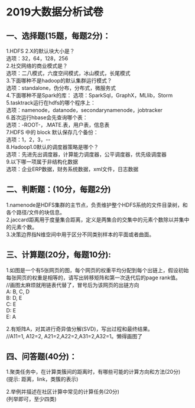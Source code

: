 # 2019大数据分析试卷
## 一、选择题(15题，每题2分)：
1.HDFS 2.X的默认块大小是？  
选项：32，64，128，256  
2.社交网络的商业模式是？  
选项：二八模式，六度空间模式，冰山模式，长尾模式  
3.下面哪种不是hadoop的默认集群运行模式？  
选项：standalone，伪分布，分布式，微服务式  
4.下面哪种不是Spark的库：
选项：SparkSql，GraphX，MLlib，Storm  
5.tasktrack运行在hdfs的哪个程序上：  
选项：namenode，datanode，secondarynamenode，jobtracker  
6.首次运行hbase会先查询哪个表：  
选项：-ROOT-，.MATE.表，用户表，信息表  
7.HDFS 中的 block 默认保存几个备份：  
选项：1，2，3，--  
8.Hadoop1.0默认的调度器策略是哪个？  
选项：先进先出调度器，计算能力调度器，公平调度器，优先级调度器  
9.以下哪一项属于非结构化数据  
选项：企业ERP数据，财务系统数据，xml文件，日志数据  

## 二、判断题：(10分，每题2分)
1.namenode是HDFS集群的主节点，负责维护整个HDFS系统的文件目录树，和各个路径/文件的块信息。  
2.jaccard距离用于度量集合距离，定义是两集合的交集中的元素个数除以并集中的元素个数。  
3.决策边界指N维空间中用于区分不同类别样本的平面或者曲面。  

## 三、计算题(20分，每题10分):
1.如图是一个有5张网页的图，每个网页的权重平均分配到每个出链上，假设初始每张网页的权重是相等的，请写出转移矩阵和第一次迭代后的page rank值。  
//画图太麻烦就用链表代替了，冒号后为该网页的出链方向  
A: B, C, D  
B: D, E  
C: E  
D: E  
E: A  

2.有矩阵A，对其进行奇异值分解(SVD)，写出过程和最终结果。  
//A11=1, A12=2, A21=2,A22=2,A31=2,A32=1。懒得画图了   

## 四、问答题(40分)：
1.聚类任务中，在计算类簇间的距离时，有哪些可能的计算方向和方法(20分)  
(提示: 距离，link，类簇的表示)  

2.举例并描述在社区计算中常见的计算任务(20分)  
(列举即可，至少四类)  